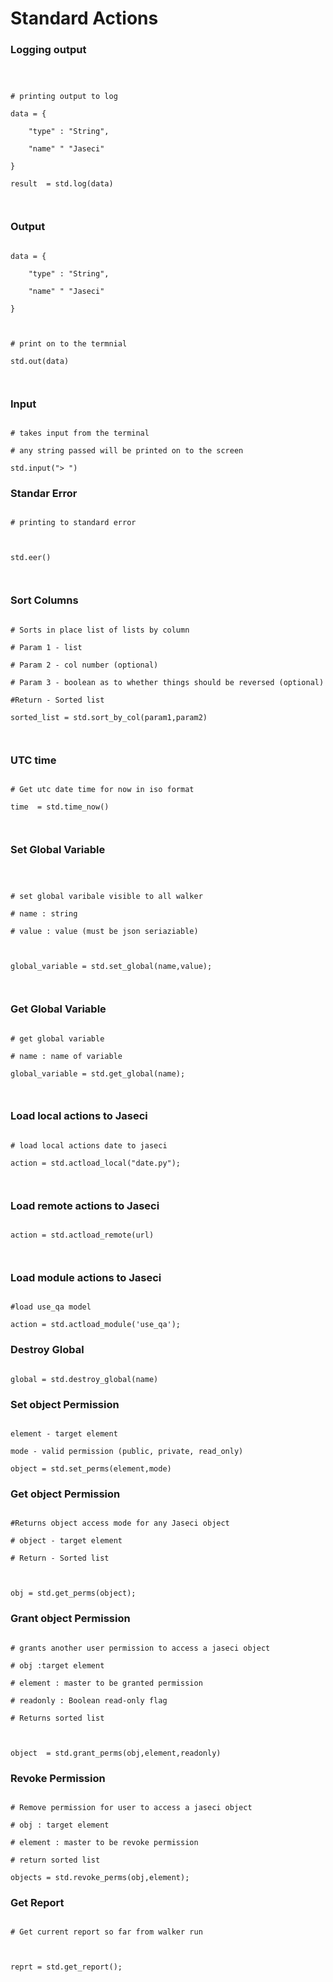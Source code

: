 # Standard Actions



### Logging output

```jac 



# printing output to log

data = {

    "type" : "String",

    "name" " "Jaseci"

}

result  = std.log(data)



```

### Output

```jac 

data = {

    "type" : "String",

    "name" " "Jaseci"

}



# print on to the termnial

std.out(data)



```

### Input 

```jac 

# takes input from the terminal 

# any string passed will be printed on to the screen

std.input("> ")

```

### Standar Error

```jac 

# printing to standard error



std.eer()



```

### Sort Columns

```jac 

# Sorts in place list of lists by column

# Param 1 - list

# Param 2 - col number (optional)

# Param 3 - boolean as to whether things should be reversed (optional)

#Return - Sorted list

sorted_list = std.sort_by_col(param1,param2)



```

### UTC time

```jac 

# Get utc date time for now in iso format

time  = std.time_now()



```

### Set Global Variable

```jac 



# set global varibale visible to all walker

# name : string

# value : value (must be json seriaziable)



global_variable = std.set_global(name,value);



```

### Get Global Variable

```jac 

# get global variable

# name : name of variable

global_variable = std.get_global(name);



```

### Load local actions to Jaseci

```jac 

# load local actions date to jaseci

action = std.actload_local("date.py");



```



### Load remote actions to Jaseci

```jac

action = std.actload_remote(url)



```

### Load module actions to Jaseci

```jac

#load use_qa model

action = std.actload_module('use_qa');

```

### Destroy Global

```jac 

global = std.destroy_global(name)

```



### Set object Permission

```jac 

element - target element

mode - valid permission (public, private, read_only)

object = std.set_perms(element,mode)

```



### Get object Permission



```jac

#Returns object access mode for any Jaseci object

# object - target element

# Return - Sorted list



obj = std.get_perms(object);

```



###  Grant object Permission



```jac

# grants another user permission to access a jaseci object

# obj :target element

# element : master to be granted permission

# readonly : Boolean read-only flag

# Returns sorted list



object  = std.grant_perms(obj,element,readonly)

```

### Revoke Permission

```jac 

# Remove permission for user to access a jaseci object

# obj : target element

# element : master to be revoke permission

# return sorted list

objects = std.revoke_perms(obj,element);

```



### Get Report

```jac 

# Get current report so far from walker run



reprt = std.get_report();



```

